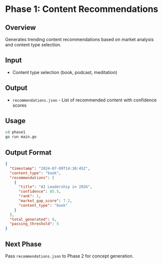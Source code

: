 # Phase 1: Content Recommendations

## Overview
Generates trending content recommendations based on market analysis and content type selection.

## Input
- Content type selection (book, podcast, meditation)

## Output
- `recommendations.json` - List of recommended content with confidence scores

## Usage
```bash
cd phase1
go run main.go
```

## Output Format
```json
{
  "timestamp": "2024-07-09T14:30:45Z",
  "content_type": "book",
  "recommendations": [
    {
      "title": "AI Leadership in 2026",
      "confidence": 85.5,
      "rank": 1,
      "market_gap_score": 7.2,
      "content_type": "book"
    }
  ],
  "total_generated": 8,
  "passing_threshold": 5
}
```

## Next Phase
Pass `recommendations.json` to Phase 2 for concept generation.